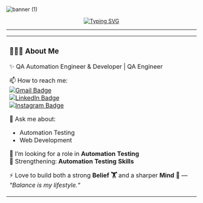 ![banner (1)](https://github.com/user-attachments/assets/80588ced-e2e6-4c85-acd5-312f9be65845)
<div align="center">
  
[![Typing SVG](https://readme-typing-svg.herokuapp.com?font=Fira+Code&pause=1000&color=00F79C&width=600&lines=Hi+👋,+I'm+Satish+Kumar+QA+Automation+Engineer)](https://git.io/typing-svg)

</div>

---


  <table width="100%">
    <tr>
      <!-- Left Side -->
      <td width="65%" valign="top">
        
### 👨🏻‍💻 About Me  

✨ QA Automation Engineer & Developer | QA Engineer  

📫 How to reach me:  
[![Gmail Badge](https://img.shields.io/badge/-Email-D14836?style=for-the-badge&logo=gmail&logoColor=white)](mailto:satishkumar7up@gmail.com)  
[![LinkedIn Badge](https://img.shields.io/badge/-LinkedIn-blue?style=for-the-badge&logo=linkedin&logoColor=white)](https://www.linkedin.com/in/kumarsatiish/)  
[![Instagram Badge](https://img.shields.io/badge/-Instagram-E4405F?style=for-the-badge&logo=instagram&logoColor=white)](https://instagram.com/07__satish_k)  

💬 Ask me about:  
- Automation Testing  
- Web Development  

👯 I’m looking for a role in **Automation Testing**  
🥅 Strengthening: **Automation Testing Skills**  

⚡ Love to build both a strong **Belief 🏋️** and a sharper **Mind 🧠** —  
*"Balance is my lifestyle."*  
  </table>
</div>

